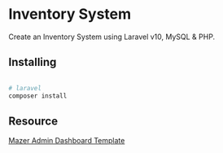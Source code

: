 # Inventory System

Create an Inventory System using Laravel v10, MySQL & PHP.

## Installing

```php 

# laravel
composer install


```

## Resource

[Mazer Admin Dashboard Template](https://github.com/zuramai/mazer)